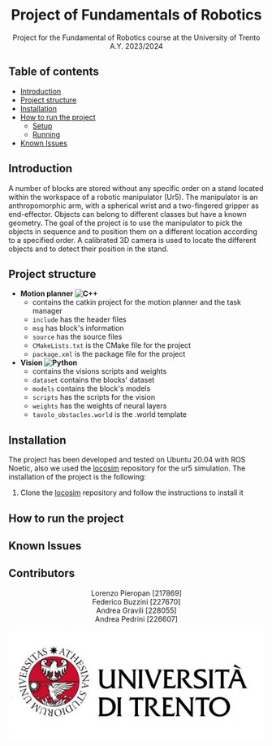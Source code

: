 <p align='center'>
    <h1 align="center">Project of Fundamentals of Robotics</h1>
    <p align="center">
    Project for the Fundamental of Robotics course at the University of Trento A.Y. 2023/2024
    </p>
</p>

## Table of contents

+ [Introduction](#introduction)
+ [Project structure](#project-structure)
+ [Installation](#installation)
+ [How to run the project](#how-to-run-the-project)
  - [Setup](#setup)
  - [Running](#running)
+ [Known Issues](#known-issues)

## Introduction
A number of blocks are stored without any specific order on a stand located within the workspace of a robotic manipulator (Ur5). The manipulator is an anthropomorphic arm, with a spherical wrist and a two-fingered gripper as end-effector. Objects can belong to different classes but have a known geometry. The goal of the project is to use the manipulator to pick the objects in sequence and to position them on a different location according to a specified order. A calibrated 3D camera is used to locate the different objects and to detect their position in the stand.

## Project structure
+ **Motion planner ![C++](https://img.shields.io/badge/c++-%2300599C.svg?style=for-the-badge&logo=c%2B%2B&logoColor=white)**
  - contains the catkin project for the motion planner and the task manager
  - `include` has the header files
  - `msg` has block's information
  - `source` has the source files
  - `CMakeLists.txt` is the CMake file for the project
  - `package.xml` is the package file for the project
+ **Vision ![Python](https://img.shields.io/badge/python-3670A0?style=for-the-badge&logo=python&logoColor=ffdd54)**
  - contains the visions scripts and weights
  - `dataset` contains the blocks' dataset
  - `models` contains the block's models
  - `scripts` has the scripts for the vision
  - `weights` has the weights of neural layers
  - `tavolo_obstacles.world` is the .world template

## Installation
The project has been developed and tested on Ubuntu 20.04 with ROS Noetic, also we used the [locosim](https://github.com/mfocchi/locosim) repository for the ur5 simulation. The installation of the project is the following:
1) Clone the [locosim](https://github.com/mfocchi/locosim) repository and follow the instructions to install it

## How to run the project

## Known Issues

## Contributors
<p align = 'center'>
  Lorenzo Pieropan [217869] <br>
  Federico Buzzini [227670] <br>
  Andrea Gravili [228055] <br>
  Andrea Pedrini [226607]
</p>

![image](assets/images/logo.jpg)